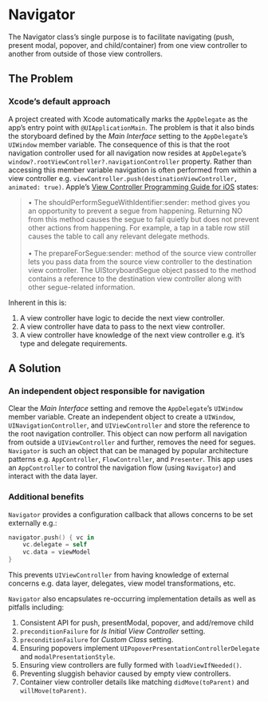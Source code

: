 # Navigator

The Navigator class’s single purpose is to facilitate navigating (push, present modal, popover, and child/container) from one view controller to another from outside of those view controllers.

## The Problem

### Xcode’s default approach
A project created with Xcode automatically marks the `AppDelegate` as the app’s entry point with `@UIApplicationMain`. The problem is that it also binds the storyboard defined by the *Main Interface* setting to the `AppDelegate`’s `UIWindow` member variable. The consequence of this is that the root navigation controller used for all navigation now resides at `AppDelegate`’s `window?.rootViewController?.navigationController` property. Rather than accessing this member variable navigation is often performed from within a view controller e.g. `viewController.push(destinationViewController, animated: true)`.   Apple’s [View Controller Programming Guide for iOS](https://developer.apple.com/library/archive/featuredarticles/ViewControllerPGforiPhoneOS/index.html#//apple_ref/doc/uid/TP40007457-CH2-SW1) states:

<blockquote>
• The shouldPerformSegueWithIdentifier:sender: method gives you an opportunity to prevent a segue from happening. Returning NO from this method causes the segue to fail quietly but does not prevent other actions from happening. For example, a tap in a table row still causes the table to call any relevant delegate methods.
<br>
<br>
• The prepareForSegue:sender: method of the source view controller lets you pass data from the source view controller to the destination view controller. The UIStoryboardSegue object passed to the method contains a reference to the destination view controller along with other segue-related information.
</blockquote>

Inherent in this is:
1. A view controller have logic to decide the next view controller.
1. A view controller have data to pass to the next view controller.
1. A view controller have knowledge of the next view controller e.g. it’s type and delegate requirements.

## A Solution

### An independent object responsible for navigation

Clear the *Main Interface* setting and remove the `AppDelegate`’s `UIWindow` member variable. Create an independent object to create a `UIWindow`, `UINavigationController`, and `UIViewController` and store the reference to the root navigation controller. This object can now perform all navigation from outside a  `UIViewController` and further, removes the need for segues. `Navigator` is such an object that can be managed by popular architecture patterns e.g. `AppController`, `FlowController`, and `Presenter`. This app uses an `AppController` to control the navigation flow (using `Navigator`) and interact with the data layer.

### Additional benefits

`Navigator` provides a configuration callback that allows concerns to be set externally e.g.:
```swift
navigator.push() { vc in
    vc.delegate = self
    vc.data = viewModel
}
```
This prevents `UIViewController` from having knowledge of external concerns e.g. data layer, delegates, view model transformations, etc.

`Navigator` also encapsulates re-occurring implementation details as well as pitfalls including:
1. Consistent API for push, presentModal, popover, and add/remove child
1. `preconditionFailure` for *Is Initial View Controller* setting.
1. `preconditionFailure` for *Custom Class* setting.
1. Ensuring popovers implement `UIPopoverPresentationControllerDelegate` and `modalPresentationStyle`.
1. Ensuring view controllers are fully formed with `loadViewIfNeeded()`.
1. Preventing sluggish behavior caused by empty view controllers.
1. Container view controller details like matching `didMove(toParent)` and `willMove(toParent)`.
